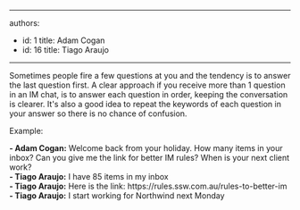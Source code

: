 

---
authors:
  - id: 1
    title: Adam Cogan
  - id: 16
    title: Tiago Araujo
---




<span class='intro'> <p class="ssw15-rteElement-P">Sometimes people fire a few questions at you and the tendency is to answer the last question first. A clear approach if you receive more than 1&#160;question in an IM chat, is to answer each question&#160;in order, keeping the conversation is clearer. It's also a good idea to repeat the keywords of each question in your answer so there is no chance of confusion.<br></p> </span>

<p>Example&#58;<br></p><p class="ssw15-rteElement-GreyBox"><b>- Adam Cogan&#58;</b> Welcome back from your holiday.&#160;​How many items in your inbox? Can you give me the link for better IM rules? When is your next client work? <br><b>- Tiago Araujo&#58;</b> I have 85 items in my inbox<br><b>- Tiago Araujo&#58;</b> Here is the link&#58;&#160;https&#58;//rules.ssw.com.au/rules-to-better-im <br><b>- Tiago Araujo&#58;</b> I start working for Northwind next Monday<br></p>


